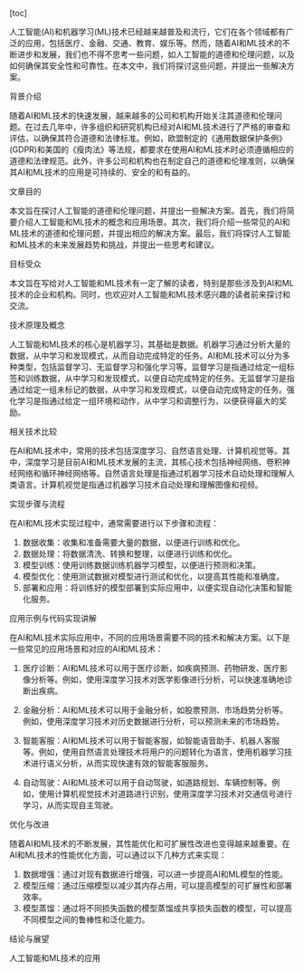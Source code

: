 
[toc]                    
                
                
人工智能(AI)和机器学习(ML)技术已经越来越普及和流行，它们在各个领域都有广泛的应用，包括医疗、金融、交通、教育、娱乐等。然而，随着AI和ML技术的不断进步和发展，我们也不得不思考一些问题，如人工智能的道德和伦理问题，以及如何确保其安全性和可靠性。在本文中，我们将探讨这些问题，并提出一些解决方案。

背景介绍

随着AI和ML技术的快速发展，越来越多的公司和机构开始关注其道德和伦理问题。在过去几年中，许多组织和研究机构已经对AI和ML技术进行了严格的审查和评估，以确保其符合道德和法律标准。例如，欧盟制定的《通用数据保护条例》(GDPR)和美国的《瘦肉法》等法规，都要求在使用AI和ML技术时必须遵循相应的道德和法律规范。此外，许多公司和机构也在制定自己的道德和伦理准则，以确保其AI和ML技术的应用是可持续的、安全的和有益的。

文章目的

本文旨在探讨人工智能的道德和伦理问题，并提出一些解决方案。首先，我们将简要介绍人工智能和ML技术的概念和应用场景。其次，我们将介绍一些常见的AI和ML技术的道德和伦理问题，并提出相应的解决方案。最后，我们将探讨人工智能和ML技术的未来发展趋势和挑战，并提出一些思考和建议。

目标受众

本文旨在写给对人工智能和ML技术有一定了解的读者，特别是那些涉及到AI和ML技术的企业和机构。同时，也欢迎对人工智能和ML技术感兴趣的读者前来探讨和交流。

技术原理及概念

人工智能和ML技术的核心是机器学习，其基础是数据。机器学习通过分析大量的数据，从中学习和发现模式，从而自动完成特定的任务。AI和ML技术可以分为多种类型，包括监督学习、无监督学习和强化学习等。监督学习是指通过给定一组标签和训练数据，从中学习和发现模式，以便自动完成特定的任务。无监督学习是指通过给定一组未标记的数据，从中学习和发现模式，以便自动完成特定的任务。强化学习是指通过给定一组环境和动作，从中学习和调整行为，以便获得最大的奖励。

相关技术比较

在AI和ML技术中，常用的技术包括深度学习、自然语言处理、计算机视觉等。其中，深度学习是目前AI和ML技术发展的主流，其核心技术包括神经网络、卷积神经网络和循环神经网络等。自然语言处理是指通过机器学习技术自动处理和理解人类语言。计算机视觉是指通过机器学习技术自动处理和理解图像和视频。

实现步骤与流程

在AI和ML技术实现过程中，通常需要进行以下步骤和流程：

1. 数据收集：收集和准备需要大量的数据，以便进行训练和优化。
2. 数据处理：将数据清洗、转换和整理，以便进行训练和优化。
3. 模型训练：使用训练数据训练机器学习模型，以便进行预测和决策。
4. 模型优化：使用测试数据对模型进行测试和优化，以提高其性能和准确度。
5. 部署和应用：将训练好的模型部署到实际应用中，以便实现自动化决策和智能化服务。

应用示例与代码实现讲解

在AI和ML技术实际应用中，不同的应用场景需要不同的技术和解决方案。以下是一些常见的应用场景和对应的AI和ML技术：

1. 医疗诊断：AI和ML技术可以用于医疗诊断，如疾病预测、药物研发、医疗影像分析等。例如，使用深度学习技术对医学影像进行分析，可以快速准确地诊断出疾病。

2. 金融分析：AI和ML技术可以用于金融分析，如股票预测、市场趋势分析等。例如，使用深度学习技术对历史数据进行分析，可以预测未来的市场趋势。

3. 智能客服：AI和ML技术可以用于智能客服，如智能语音助手、机器人客服等。例如，使用自然语言处理技术将用户的问题转化为语言，使用机器学习技术进行语义分析，从而实现快速有效的智能客服服务。

4. 自动驾驶：AI和ML技术可以用于自动驾驶，如道路规划、车辆控制等。例如，使用计算机视觉技术对道路进行识别，使用深度学习技术对交通信号进行学习，从而实现自主驾驶。

优化与改进

随着AI和ML技术的不断发展，其性能优化和可扩展性改进也变得越来越重要。在AI和ML技术的性能优化方面，可以通过以下几种方式来实现：

1. 数据增强：通过对现有数据进行增强，可以进一步提高AI和ML模型的性能。
2. 模型压缩：通过压缩模型以减少其内存占用，可以提高模型的可扩展性和部署效率。
3. 模型蒸馏：通过将不同损失函数的模型蒸馏成共享损失函数的模型，可以提高不同模型之间的鲁棒性和泛化能力。

结论与展望

人工智能和ML技术的应用

